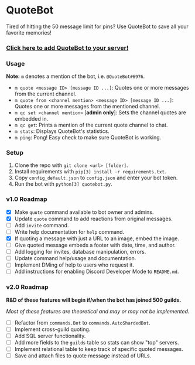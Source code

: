 # QuoteBot

Tired of hitting the 50 message limit for pins? Use QuoteBot to save all your favorite memories!

### [Click here to add QuoteBot to your server!](https://discordapp.com/oauth2/authorize?client_id=403644354591326218&scope=bot&permissions=117760)

### Usage

**Note:** `m` denotes a mention of the bot, i.e. `@QuoteBot#6976`.

- `m quote <message ID> [message ID ...]`: Quotes one or more messages from the current channel.
- `m quote from <channel mention> <message ID> [message ID ...]`: Quotes one or more messages from the mentioned channel.
- `m qc set <channel mention>` [**admin only**]: Sets the channel quotes are embedded in.
- `m qc get`: Prints a mention of the current quote channel to chat.
- `m stats`: Displays QuoteBot's statistics.
- `m ping`: Pong! Easy check to make sure QuoteBot is working.

### Setup

1. Clone the repo with `git clone <url> [folder]`.
2. Install requirements with `pip[3] install -r requirements.txt`.
3. Copy `config_default.json` to `config.json` and enter your bot token.
4. Run the bot with `python[3] quotebot.py`.

### v1.0 Roadmap

- [x] Make `quote` command available to bot owner and admins.
- [x] Update `quote` command to add reactions from original messages.
- [ ] Add `invite` command.
- [ ] Write help documentation for `help` command.
- [x] If quoting a message with just a URL to an image, embed the image.
- [ ] Give quoted message embeds a footer with date, time, and author.
- [ ] Add logging for invites, database manipulation, errors.
- [ ] Update command help/usage and documentation.
- [ ] Implement DMing of help to users who request it.
- [ ] Add instructions for enabling Discord Developer Mode to `README.md`.

### v2.0 Roadmap

**R&D of these features will begin if/when the bot has joined 500 guilds.**

_Most of these features are theoretical and may or may not be implemented._

- [ ] Refactor from `commands.Bot` to `commands.AutoShardedBot`.
- [ ] Implement cross-guild quoting.
- [ ] Add SQL server functionality.
- [ ] Add more fields to the `guilds` table so stats can show "top" servers.
- [ ] Implement relational table to keep track of specific quoted messages.
- [ ] Save and attach files to quote message instead of URLs.
